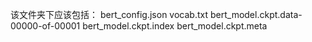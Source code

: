 该文件夹下应该包括：
bert_config.json
vocab.txt
bert_model.ckpt.data-00000-of-00001
bert_model.ckpt.index
bert_model.ckpt.meta

